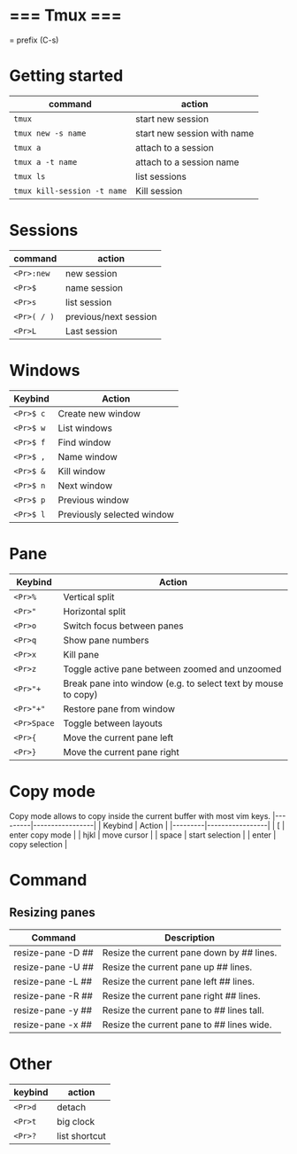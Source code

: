 # === Tmux ===

<Pr> = prefix (C-s)

# Getting started

| command                     | action                      |
|-----------------------------|-----------------------------|
| `tmux`                      | start new session           |
| `tmux new -s name`          | start new session with name |
| `tmux a`                    | attach to a session         |
| `tmux a -t name`            | attach to a session name    |
| `tmux ls`                   | list sessions               |
| `tmux kill-session -t name` | Kill session                |


# Sessions

| command     | action                |
|-------------|-----------------------|
| `<Pr>:new`  | new session           |
| `<Pr>$`     | name session          |
| `<Pr>s`     | list session          |
| `<Pr>( / )` | previous/next session |
| `<Pr>L`     | Last session          |

# Windows

| Keybind   | Action                     |
|-----------|----------------------------|
| `<Pr>$ c` | Create new window          |
| `<Pr>$ w` | List windows               |
| `<Pr>$ f` | Find window                |
| `<Pr>$ ,` | Name window                |
| `<Pr>$ &` | Kill window                |
| `<Pr>$ n` | Next window                |
| `<Pr>$ p` | Previous window            |
| `<Pr>$ l` | Previously selected window |


# Pane

| Keybind     | Action                                                        |
|-------------|---------------------------------------------------------------|
| `<Pr>%`     | Vertical split                                                |
| `<Pr>"`     | Horizontal split                                              |
| `<Pr>o`     | Switch focus between panes                                    |
| `<Pr>q`     | Show pane numbers                                             |
| `<Pr>x`     | Kill pane                                                     |
| `<Pr>z`     | Toggle active pane between zoomed and unzoomed                |
| `<Pr>"+`    | Break pane into window (e.g. to select text by mouse to copy) |
| `<Pr>"+"`   | Restore pane from window                                      |
| `<Pr>Space` | Toggle between layouts                                        |
| `<Pr>{`     | Move the current pane left                                    |
| `<Pr>}`     | Move the current pane right                                   |

# Copy mode

Copy mode allows to copy inside the current buffer with most vim keys.
|---------|-----------------|
| Keybind | Action          |
|---------|-----------------|
| <Pr>[   | enter copy mode |
| hjkl    | move cursor     |
| space   | start selection |
| enter   | copy selection  |

# Command

## Resizing panes

| Command                            | Description                                       |
| ---------------------------------- | ------------------------------------------------- |
| resize-pane -D ##                  | Resize the current pane down by ## lines.         |
| resize-pane -U ##                  | Resize the current pane up ## lines.              |
| resize-pane -L ##                  | Resize the current pane left ## lines.            |
| resize-pane -R ##                  | Resize the current pane right ## lines.           |
| resize-pane -y ##                  | Resize the current pane to ## lines tall.         |
| resize-pane -x ##                  | Resize the current pane to ## lines wide.         |


# Other

| keybind | action        |
|---------|---------------|
| `<Pr>d` | detach        |
| `<Pr>t` | big clock     |
| `<Pr>?` | list shortcut |

